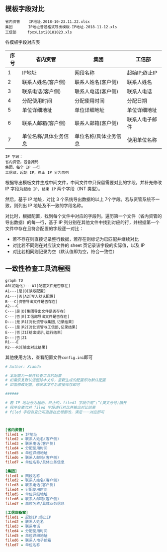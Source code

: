 ## 模板字段对比

```
省内资管    IP地址.2018-10-23.11.22.xlsx
集团       IP地址普通格式导出模板-IP地址-2018-11-12.xls
工信部     fpxxList20181023.xls
```

各模板字段对应表


| 序号 | 省内资管              | 集团                  | 工信部         |
| ---- | --------------------- | --------------------- | -------------- |
| 1    | IP地址                | 网段名称              | 起始IP;终止IP  |
| 2    | 联系人姓名(客户侧)    | 联系人姓名(客户侧)    | 联系人姓名     |
| 3    | 联系电话(客户侧)      | 联系人电话(客户侧)    | 联系人电话     |
| 4    | 分配使用时间          | 分配使用时间          | 分配日期       |
| 5    | 单位详细地址          | 单位详细地址          | 单位详细地址   |
| 6    | 联系人邮箱(客户侧)    | 联系人邮箱(客户侧)    | 联系人电子邮件 |
| 7    | 单位名称/具体业务信息 | 单位名称/具体业务信息 | 使用单位名称   |

```
IP 字段：
省内资管，包含掩码
集团，每个 IP 一行
工信部，起始 IP，终止 IP 分为两列
```

根据导出模板文件生成中间文件，中间文件中只保留需要对比的字段，并补充修改 IP 字段为`起始 IP`、`结束 IP` 两个字段（INT 类型）。

然后，基于 IP 地址，对比 3 个系统导出数据的以上 7个字段。若与资管系统不一致，则列出 IP 地址及不一致的字段名称。

对比时，根据配置，找到每个文件中对应的字段列。遍历第一个文件（省内资管的导出数据）的每一行，基于 IP 列分别在其他文件中找到对应的行，并根据第一个文件中存在且符合配置的字段逐一对比：

- 若不存在则直接记录整行数据，若存在则标记为已匹配并继续对比
- 对比若不同则在对应该文件的 sheet 页记录该字段的实际值，以及 IP
- 对比若相同则记录为空（默认值即为空，符合一致性）



## 一致性检查工具流程图

```mermaid
graph TD
A0(初始化)---A1[配置文件是否存在]
A1---|是|B[读取配置]
A1---|否|A2[写入默认配置]
B---C[资管导出文件是否存在]
A2---C
C---|是|D[集团导出文件是否存在]
C---|否|E[工信部导出文件是否存在]
D---|是|R1[对比资管与集团,记录结果]
E---|是|R2[对比资管与工信部,记录结果]
E---|否|Z1[给出提示,运行结束]
D---|否|Z1
R1---E
R2---R3[输出对比结果]
```

其他使用方法，查看配置文件`config.ini`即可

```ini
# Author: Xianda

# 本配置为一致性检查工具的配置
# 如需恢复默认请删除本文件，重新生成的配置即为默认配置
# 如需修改配置，修改本文件后直接保存即可

######

# 若 IP 地址分为起始、终止的，filed1 字段中用“;”(英文分号)隔开
# 程序会依次对 filed 字段进行对比并输出对比结果
# filed 字段有变化可直接在此增删改，满足一一对应即可



[省内资管]
filed1 = IP地址
filed2 = 联系人姓名(客户侧)
filed3 = 联系电话(客户侧)
filed4 = 分配使用时间
filed5 = 单位详细地址
filed6 = 联系人邮箱(客户侧)
filed7 = 单位名称/具体业务信息

[集团]
filed1 = 网段名称
filed2 = 联系人姓名(客户侧)
filed3 = 联系电话(客户侧)
filed4 = 分配使用时间
filed5 = 单位详细地址
filed6 = 联系人邮箱(客户侧)
filed7 = 单位名称/具体业务信息

[工信部备案]
filed1 = 起始IP;终止IP
filed2 = 联系人姓名
filed3 = 联系电话
filed4 = 分配使用时间
filed5 = 单位详细地址
filed6 = 联系人电子邮箱
filed7 = 单位名称
```

